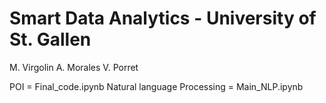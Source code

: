 # Smart Data Analytics - University of St. Gallen

M. Virgolin
A. Morales
V. Porret

POI = Final_code.ipynb
Natural language Processing = Main_NLP.ipynb

